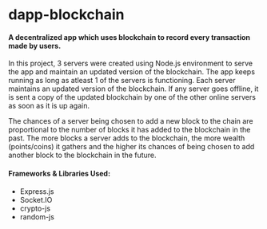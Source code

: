 # dapp-blockchain

#### A decentralized app which uses blockchain to record every transaction made by users. 

In this project, 3 servers were created using Node.js environment to serve the app and maintain an updated version of the blockchain. The app keeps running as long as atleast 1 of the servers is functioning. Each server maintains an updated version of the blockchain. If any server goes offline, it is sent a copy of the updated blockchain by one of the other online servers as soon as it is up again.

The chances of a server being chosen to add a new block to the chain are proportional to the number of blocks it has added to the blockchain in the past. The more blocks a server adds to the blockchain, the more wealth (points/coins) it gathers and the higher its chances of being chosen to add another block to the blockchain in the future.

#### Frameworks & Libraries Used:
* Express.js
* Socket.IO
* crypto-js
* random-js
